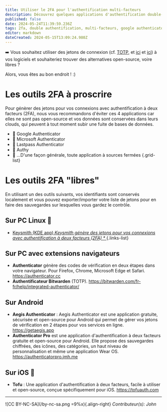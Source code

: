 ```yaml
---
title: Utiliser le 2FA pour l'authentification multi-facteurs
description: Découvrez quelques applications d'authentification double-facteurs
published: false
date: 2024-05-24T11:39:59.236Z
tags: 2fa, double authentification, multi-facteurs, google authenticator, lastpass authenticator, authy, otp, aegis, keysmith
editor: markdown
dateCreated: 2024-05-15T13:09:24.980Z
---
```


:arrow_right: Vous souhaitez utiliser des jetons de connexion (cf. [TOTP](https://wikilibriste.fr/fr/glossaire#totp), et [ici](https://wikilibriste.fr/hygiene-numerique#acc%C3%A8s-aux-informations-ou-authentification) et [ici](https://wikilibriste.fr/hygiene-numerique#authentification)) à vos logiciels et souhaiteriez trouver des alternatives open-source, voire libres ?

Alors, vous êtes au bon endroit ! :)

# Les outils 2FA à proscrire

Pour génèrer des jetons pour vos connexions avec authentification à deux facteurs (2FA), nous vous recommandons d'éviter ces 4 applications car elles ne sont pas open-source et vos données sont conservées dans leurs clouds, qui peuvent à tout moment subir une fuite de bases de données.
- 🛑 Google Authenticator
- 🛑 Microsoft Authenticator
- 🛑 Lastpass Authenticator
- 🛑 Authy
- 🛑 ...D'une façon générale, toute application à sources fermées
{.grid-list}

# Les outils 2FA "libres"

En utilisant un des outils suivants, vos identifiants sont conservés localement et vous pouvez exporter/importer votre liste de jetons pour en faire des sauvegardes sur lesquelles vous gardez le contrôle.

## Sur PC Linux 🐧

- [Keysmith (KDE app) *Keysmith génère des jetons pour vos connexions avec authentification à deux facteurs (2FA) \** ](https://apps.kde.org/fr/keysmith/)
{.links-list}


## Sur PC avec extensions navigateurs

- **Authenticator** génère des codes de vérification en deux étapes dans votre navigateur. Pour Firefox, Chrome, Microsoft Edge et Safari.
https://authenticator.cc
- **Authentificateur Bitwarden** (TOTP).
https://bitwarden.com/fr-fr/help/integrated-authenticator/

## Sur Android
- **Aegis Authenticator** : Aegis Authenticator est une application gratuite, sécurisée et open-source pour Android qui permet de gérer vos jetons de vérification en 2 étapes pour vos services en ligne.
https://getaegis.app
- **Authenticator Pro** est une application d'authentification à deux facteurs gratuite et open-source pour Android. Elle propose des sauvegardes chiffrées, des icônes, des catégories, un haut niveau de personnalisation et même une application Wear OS.
https://authenticatorpro.jmh.me

## Sur iOS 📱
- **Tofu** : Une application d'authentification à deux facteurs, facile à utiliser et open-source, conçue spécifiquement pour iOS.
https://tofuauth.com


---
![CC BY-NC-SA](/by-nc-sa.png =9%x){.align-right} *Contributeur(s): John*
<br>